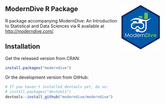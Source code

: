 
ModernDive R Package <img src="images/hex_blue_text.png" align="right" width=125 />
-----------------------------------------------------------------------------------

R package accompanying ModernDive: An Introduction to Statistical and Data Sciences via R available at <http://moderndive.com/>.

Installation
------------

Get the released version from CRAN:

``` r
install.packages("moderndive")
```

Or the development version from GitHub:

``` r
# If you haven't installed devtools yet, do so:
# install.packages("devtools")
devtools::install_github("moderndive/moderndive")
```
